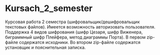 # Kursach_2_semester
Курсовая работа 2 семестра (шифровальщик/дешифровальщик текстовых файлов). Имеется возможность авторизовать пользователя. Поддержка 4 видов шифрования (шифр Цезаря, шифр Виженера, биграммный шифр Плейфера, метод диаграммы Порта). В первом zip-файле содержатся исходники. Во втором zip-файле содержатся установщик и пояснительная записка.
